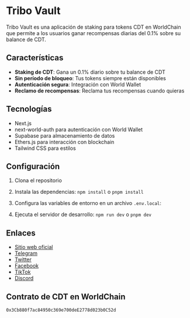 # Tribo Vault

Tribo Vault es una aplicación de staking para tokens CDT en WorldChain que permite a los usuarios ganar recompensas diarias del 0.1% sobre su balance de CDT.

## Características

- **Staking de CDT**: Gana un 0.1% diario sobre tu balance de CDT
- **Sin período de bloqueo**: Tus tokens siempre están disponibles
- **Autenticación segura**: Integración con World Wallet
- **Reclamo de recompensas**: Reclama tus recompensas cuando quieras

## Tecnologías

- Next.js
- next-world-auth para autenticación con World Wallet
- Supabase para almacenamiento de datos
- Ethers.js para interacción con blockchain
- Tailwind CSS para estilos

## Configuración

1. Clona el repositorio
2. Instala las dependencias: `npm install` o `pnpm install`
3. Configura las variables de entorno en un archivo `.env.local`:

4. Ejecuta el servidor de desarrollo: `npm run dev` o `pnpm dev`

## Enlaces

- [Sitio web oficial](https://cryptodigitaltribe.com/)
- [Telegram](https://t.me/cryptodigitaltribe)
- [Twitter](https://x.com/TriboCDT)
- [Facebook](https://www.facebook.com/groups/tribocdt)
- [TikTok](https://www.tiktok.com/@tribo.cdt)
- [Discord](https://discord.gg/BaYaaUsUuN)

## Contrato de CDT en WorldChain

`0x3Cb880f7ac84950c369e700deE2778d023b0C52d`